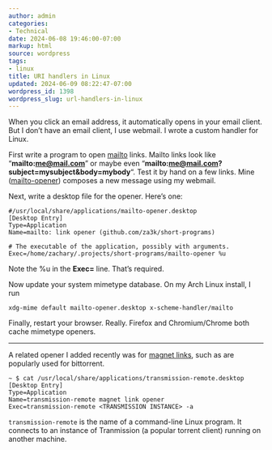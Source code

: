 ```yaml
---
author: admin
categories:
- Technical
date: 2024-06-08 19:46:00-07:00
markup: html
source: wordpress
tags:
- linux
title: URI handlers in Linux
updated: 2024-06-09 08:22:47-07:00
wordpress_id: 1398
wordpress_slug: url-handlers-in-linux
---
```

When you click an email address, it automatically opens in your email client. But I don’t have an email client, I use webmail. I wrote a custom handler for Linux.  
  
First write a program to open [mailto][1] links. Mailto links look like “**mailto:me@mail.com**” or maybe even “**mailto:me@mail.com?subject=mysubject&body=mybody**“. Test it by hand on a few links. Mine ([mailto-opener][2]) composes a new message using my webmail.

Next, write a desktop file for the opener. Here’s one:

    #/usr/local/share/applications/mailto-opener.desktop 
    [Desktop Entry]
    Type=Application
    Name=mailto: link opener (github.com/za3k/short-programs)
    
    # The executable of the application, possibly with arguments.
    Exec=/home/zachary/.projects/short-programs/mailto-opener %u

Note the %u in the **Exec=** line. That’s required.

Now update your system mimetype database. On my Arch Linux install, I run

    xdg-mime default mailto-opener.desktop x-scheme-handler/mailto

Finally, restart your browser. Really. Firefox and Chromium/Chrome both cache mimetype openers.

---

A related opener I added recently was for [magnet links][3], such as are popularly used for bittorrent.

    ~ $ cat /usr/local/share/applications/transmission-remote.desktop 
    [Desktop Entry]
    Type=Application
    Name=transmission-remote magnet link opener
    Exec=transmission-remote <TRANSMISSION INSTANCE> -a

`transmission-remote` is the name of a command-line Linux program. It connects to an instance of Tranmission (a popular torrent client) running on another machine.

[1]: https://en.wikipedia.org/wiki/Mailto
[2]: https://github.com/za3k/short-programs?tab=readme-ov-file#mailto-opener
[3]: https://en.wikipedia.org/wiki/Magnet_URI_scheme
